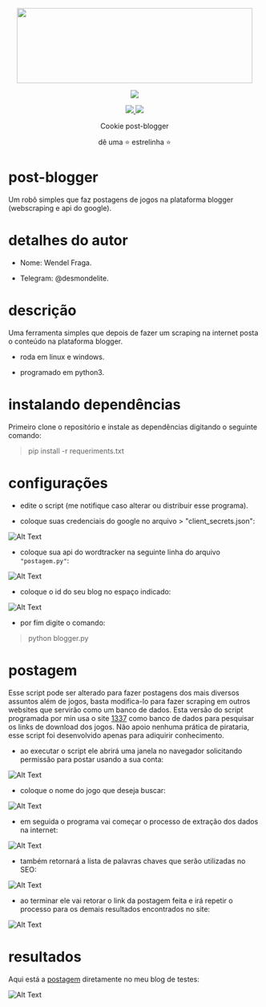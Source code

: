 <p align="center">
  <img src="https://cdn.dribbble.com/users/1178921/screenshots/6025265/mochawalk-shot_261.png" width="470" height="150">
</p>

<p align="center"><img src="https://img.shields.io/badge/Version-3.1-brightgreen"></p>
<p align="center">
  <a href="https://github.com/wendelfraga">
    <img src="https://img.shields.io/github/followers/wendelfraga?label=Follow&style=social">
  </a>
  <a href="https://github.com/wendelfraga/post-blogger">
    <img src="https://img.shields.io/github/stars/wendelfraga/post-blogger?style=social">
  </a>
</p>
<p align="center">
  Cookie post-blogger
</p>
<p align="center">
  dê uma  ⭐ estrelinha ⭐
</p>


# post-blogger

Um robô simples que faz postagens de jogos na plataforma blogger (webscraping e api do google).

# detalhes do autor 

* Nome: Wendel Fraga.

* Telegram: @desmondelite.


# descrição
Uma ferramenta simples que depois de fazer um scraping na internet posta o conteúdo na plataforma blogger.

* roda em linux e windows. 

* programado em python3.

# instalando dependências 

Primeiro clone o repositório e instale as dependências digitando o seguinte comando:

> pip install -r requeriments.txt


# configurações

* edite o script (me notifique caso alterar ou distribuir esse programa).

* coloque suas credenciais do google no arquivo > "client_secrets.json":

![Alt Text](https://github.com/wendelfraga/post-blogger/blob/master/tutorial/googlecreds.PNG)


* coloque sua api do wordtracker na seguinte linha do arquivo ` "postagem.py" `:

![Alt Text](https://github.com/wendelfraga/post-blogger/blob/master/tutorial/wordtracker.PNG)

* coloque o id do seu blog no espaço indicado: 

![Alt Text](https://github.com/wendelfraga/post-blogger/blob/master/tutorial/idblogger.PNG)

* por fim digite o comando:

> python blogger.py 


# postagem 

Esse script pode ser alterado para fazer postagens dos mais diversos assuntos além de jogos, basta modifica-lo para fazer scraping
em outros websites que servirão como um banco de dados. Esta versão do script programada por min usa o site [1337](https://1337x.to)
como banco de dados para pesquisar os links de download dos jogos. Não apoio nenhuma prática de pirataria, esse script foi desenvolvido
apenas para adiquirir conhecimento.

* ao executar o script ele abrirá uma janela no navegador solicitando permissão para postar usando a sua conta:

![Alt Text](https://github.com/wendelfraga/post-blogger/blob/master/tutorial/permisões.PNG)

* coloque o nome do jogo que deseja buscar:

![Alt Text](https://github.com/wendelfraga/post-blogger/blob/master/tutorial/termo.PNG)

* em seguida o programa vai começar o processo de extração dos dados na internet:

![Alt Text](https://github.com/wendelfraga/post-blogger/blob/master/tutorial/infos.PNG)

* também retornará a lista de palavras chaves que serão utilizadas no SEO:

![Alt Text](https://github.com/wendelfraga/post-blogger/blob/master/tutorial/seo.PNG)

* ao terminar ele vai retorar o link da postagem feita e irá repetir o processo para os demais resultados encontrados no site:

![Alt Text](https://github.com/wendelfraga/post-blogger/blob/master/tutorial/urlpost.PNG)

# resultados

Aqui está a [postagem](https://jogostorrentdiretodownloads.blogspot.com/2020/01/battlefield-1-cpy8.html) diretamente no meu blog de testes:

![Alt Text](https://github.com/wendelfraga/post-blogger/blob/master/tutorial/postagem.PNG)

